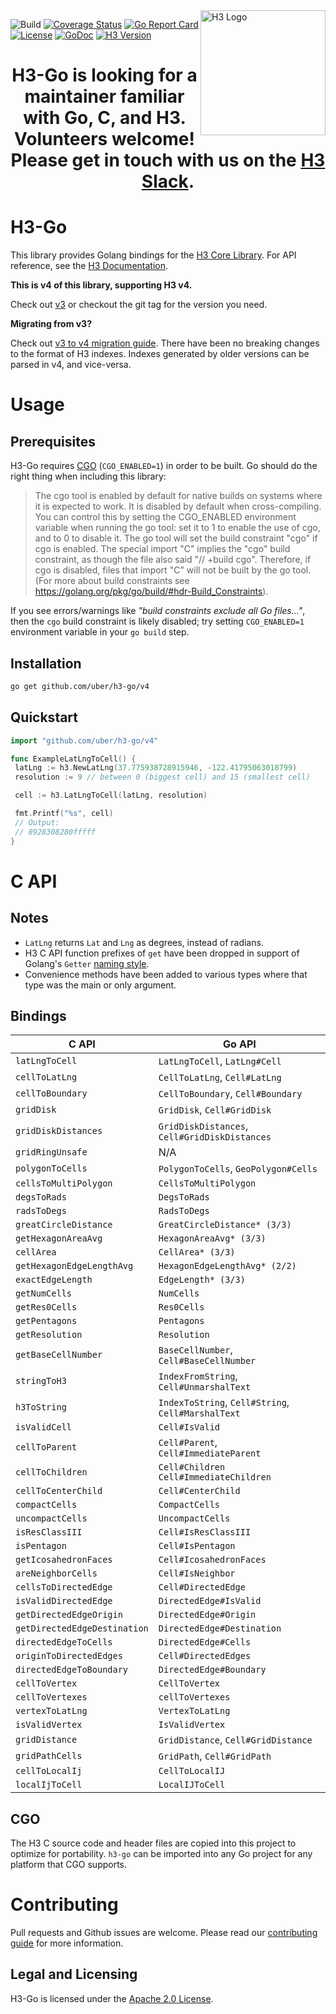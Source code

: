 <img align="right" src="https://uber.github.io/img/h3Logo-color.svg" alt="H3 Logo" width="200">

![Build](https://github.com/uber/h3-go/workflows/Build/badge.svg?branch=master)
[![Coverage Status](https://coveralls.io/repos/github/uber/h3-go/badge.svg)](https://coveralls.io/github/uber/h3-go)
[![Go Report Card](https://goreportcard.com/badge/github.com/uber/h3-go)](https://goreportcard.com/report/github.com/uber/h3-go)
[![License](https://img.shields.io/badge/License-Apache%202.0-blue.svg)](LICENSE)
[![GoDoc](http://img.shields.io/badge/go-doc-blue.svg)](https://godoc.org/github.com/uber/h3-go)
[![H3 Version](https://img.shields.io/badge/h3-v3.7.0-blue.svg)](https://github.com/uber/h3/releases/tag/v3.7.0)

<h1 align="center">H3-Go is looking for a maintainer familiar with Go, C, and H3. Volunteers welcome! Please get in touch with us on the <a href="https://join.slack.com/t/h3-core/shared_invite/zt-g6u5r1hf-W_~uVJmfeiWtMQuBGc1NNg">H3 Slack</a>.</h1>

# H3-Go

This library provides Golang bindings for the
[H3 Core Library](https://github.com/uber/h3). For API reference, see the
[H3 Documentation](https://uber.github.io/h3/).

**This is v4 of this library, supporting H3 v4.**

Check out [v3](https://github.com/uber/h3-go/tree/v3.7.1) or checkout the git tag for the version you need.

**Migrating from v3?**

Check out [v3 to v4 migration guide](https://h3geo.org/docs/library/migrating-3.x).
There have been no breaking changes to the format of H3 indexes.  Indexes
generated by older versions can be parsed in v4, and vice-versa.

# Usage

## Prerequisites

H3-Go requires [CGO](https://golang.org/cmd/cgo/) (`CGO_ENABLED=1`) in order to
be built. Go should do the right thing when including this library:

> The cgo tool is enabled by default for native builds on systems where it is
> expected to work. It is disabled by default when cross-compiling. You can
> control this by setting the CGO_ENABLED environment variable when running the go
> tool: set it to 1 to enable the use of cgo, and to 0 to disable it. The go tool
> will set the build constraint "cgo" if cgo is enabled. The special import "C"
> implies the "cgo" build constraint, as though the file also said "// +build
> cgo". Therefore, if cgo is disabled, files that import "C" will not be built by
> the go tool. (For more about build constraints see
> <https://golang.org/pkg/go/build/#hdr-Build_Constraints>).

If you see errors/warnings like _"build constraints exclude all Go files..."_,
then the `cgo` build constraint is likely disabled; try setting `CGO_ENABLED=1`
environment variable in your `go build` step.

## Installation

```bash
go get github.com/uber/h3-go/v4
```

## Quickstart

```go
import "github.com/uber/h3-go/v4"

func ExampleLatLngToCell() {
 latLng := h3.NewLatLng(37.775938728915946, -122.41795063018799)
 resolution := 9 // between 0 (biggest cell) and 15 (smallest cell)

 cell := h3.LatLngToCell(latLng, resolution)

 fmt.Printf("%s", cell)
 // Output:
 // 8928308280fffff
}

```

# C API

## Notes

* `LatLng` returns `Lat` and `Lng` as degrees, instead of radians.
* H3 C API function prefixes of `get` have been dropped in support of Golang's
 `Getter` [naming style](https://golang.org/doc/effective_go.html#Getters).
* Convenience methods have been added to various types where that type was the
  main or only argument.

## Bindings

| C API                        | Go API                                             |
| ---------------------------- | -------------------------------------------------- |
| `latLngToCell`               | `LatLngToCell`, `LatLng#Cell`                      |
| `cellToLatLng`               | `CellToLatLng`, `Cell#LatLng`                      |
| `cellToBoundary`             | `CellToBoundary`, `Cell#Boundary`                  |
| `gridDisk`                   | `GridDisk`, `Cell#GridDisk`                        |
| `gridDiskDistances`          | `GridDiskDistances`, `Cell#GridDiskDistances`      |
| `gridRingUnsafe`             | N/A                                                |
| `polygonToCells`             | `PolygonToCells`, `GeoPolygon#Cells`               |
| `cellsToMultiPolygon`        | `CellsToMultiPolygon`
| `degsToRads`                 | `DegsToRads`                                       |
| `radsToDegs`                 | `RadsToDegs`                                       |
| `greatCircleDistance`        | `GreatCircleDistance* (3/3)`                       |
| `getHexagonAreaAvg`          | `HexagonAreaAvg* (3/3)`                            |
| `cellArea`                   | `CellArea* (3/3)`                                  |
| `getHexagonEdgeLengthAvg`    | `HexagonEdgeLengthAvg* (2/2)`                      |
| `exactEdgeLength`            | `EdgeLength* (3/3)`                                |
| `getNumCells`                | `NumCells`                                         |
| `getRes0Cells`               | `Res0Cells`                                        |
| `getPentagons`               | `Pentagons`                                        |
| `getResolution`              | `Resolution`                                       |
| `getBaseCellNumber`          | `BaseCellNumber`, `Cell#BaseCellNumber`            |
| `stringToH3`                 | `IndexFromString`, `Cell#UnmarshalText`            |
| `h3ToString`                 | `IndexToString`, `Cell#String`, `Cell#MarshalText` |
| `isValidCell`                | `Cell#IsValid`                                     |
| `cellToParent`               | `Cell#Parent`, `Cell#ImmediateParent`              |
| `cellToChildren`             | `Cell#Children` `Cell#ImmediateChildren`           |
| `cellToCenterChild`          | `Cell#CenterChild`                                 |
| `compactCells`               | `CompactCells`                                     |
| `uncompactCells`             | `UncompactCells`                                   |
| `isResClassIII`              | `Cell#IsResClassIII`                               |
| `isPentagon`                 | `Cell#IsPentagon`                                  |
| `getIcosahedronFaces`        | `Cell#IcosahedronFaces`                            |
| `areNeighborCells`           | `Cell#IsNeighbor`                                  |
| `cellsToDirectedEdge`        | `Cell#DirectedEdge`                                |
| `isValidDirectedEdge`        | `DirectedEdge#IsValid`                             |
| `getDirectedEdgeOrigin`      | `DirectedEdge#Origin`                              |
| `getDirectedEdgeDestination` | `DirectedEdge#Destination`                         |
| `directedEdgeToCells`        | `DirectedEdge#Cells`                               |
| `originToDirectedEdges`      | `Cell#DirectedEdges`                               |
| `directedEdgeToBoundary`     | `DirectedEdge#Boundary`                            |
| `cellToVertex`               | `CellToVertex`                                     |
| `cellToVertexes`             | `cellToVertexes`                                   |
| `vertexToLatLng`             | `VertexToLatLng`                                   |
| `isValidVertex`              | `IsValidVertex`                                    |
| `gridDistance`               | `GridDistance`, `Cell#GridDistance`                |
| `gridPathCells`              | `GridPath`, `Cell#GridPath`                        |
| `cellToLocalIj`              | `CellToLocalIJ`                                    |
| `localIjToCell`              | `LocalIJToCell`                                    |

## CGO

The H3 C source code and header files are copied into this project to optimize
for portability. `h3-go` can be imported into any Go project for any platform
that CGO supports.

# Contributing

Pull requests and Github issues are welcome.  Please read our [contributing
guide](./CONTRIBUTING.md) for more information.

## Legal and Licensing

H3-Go is licensed under the [Apache 2.0 License](./LICENSE).
